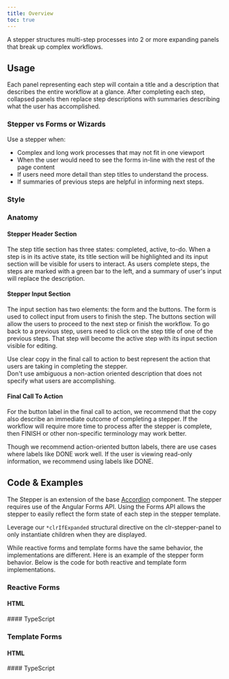 ```yaml
---
title: Overview
toc: true
---
```


A stepper structures multi-step processes into 2 or more expanding panels that break up complex workflows.

## Usage

Each panel representing each step will contain a title and a description that describes the entire workflow at a glance. After completing each step, collapsed panels then replace step descriptions with summaries describing what the user has accomplished.

### Stepper vs Forms or Wizards

Use a stepper when:

- Complex and long work processes that may not fit in one viewport
- When the user would need to see the forms in-line with the rest of the page content
- If users need more detail than step titles to understand the process.
- If summaries of previous steps are helpful in informing next steps.

### Style

<ClrImage alt="Stepper Anatomy" src="/images/components/stepper/stepper-style.png" />

### Anatomy

#### Stepper Header Section

The step title section has three states: completed, active, to-do. When a step is in its active state, its title section will be highlighted and its input section will be visible for users to interact. As users complete steps, the steps are marked with a green bar to the left, and a summary of user's input will replace the description.

#### Stepper Input Section

The input section has two elements: the form and the buttons. The form is used to collect input from users to finish the step. The buttons section will allow the users to proceed to the next step or finish the workflow. To go back to a previous step, users need to click on the step title of one of the previous steps. That step will become the active step with its input section visible for editing.

<div class="clr-row">

<div class="clr-col-sm-12 clr-col-lg-6 doc-do">
<ClrImage class="doc-example" title="stepper do" src="/images/components/stepper/stepper-do.png" align="center" />
Use clear copy in the final call to action to best represent the action that users are taking in completing the stepper.
</div>

<div class="clr-col-sm-12 clr-col-lg-6 doc-dont">
<ClrImage class="doc-example" title="Stepper dont" src="/images/components/stepper/stepper-dont.png" align="center" />
Don't use ambiguous a non-action oriented description that does not specify what users are accomplishing.
</div>

</div>

#### Final Call To Action

For the button label in the final call to action, we recommend that the copy also describe an immediate outcome of completing a stepper. If the workflow will require more time to process after the stepper is complete, then FINISH or other non-specific terminology may work better.

Though we recommend action-oriented button labels, there are use cases where labels like DONE work well. If the user is viewing read-only information, we recommend using labels like DONE.

## Code & Examples

The Stepper is an extension of the base [Accordion](/components/accordion) component. The stepper requires use of the Angular Forms API. Using the Forms API allows the stepper to easily reflect the form state of each step in the stepper template.

Leverage our `*clrIfExpanded` structural directive on the clr-stepper-panel to only instantiate children when they are displayed.

While reactive forms and template forms have the same behavior, the implementations are different. Here is an example of the stepper form behavior. Below is the code for both reactive and template form implementations.

<ClrImage alt="Reactive Forms Stepper" src="/images/components/stepper/reactive-form.gif" />

### Reactive Forms

#### HTML

<doc-demo src="/demos/stepper/reactive-form.html" />
#### TypeScript
<doc-demo src="/demos/stepper/reactive-form.ts" />

### Template Forms

#### HTML

<doc-demo src="/demos/stepper/template-form.html" />
#### TypeScript
<doc-demo src="/demos/stepper/template-form.ts" />

